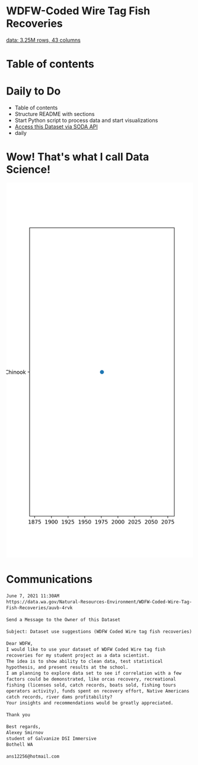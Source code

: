 # WDFW-Coded Wire Tag Fish Recoveries

[data: 3.25M rows, 43 columns](https://data.wa.gov/Natural-Resources-Environment/WDFW-Coded-Wire-Tag-Fish-Recoveries/auvb-4rvk/data)

# Table of contents

# Daily to Do
* Table of contents
* Structure README with sections
* Start Python script to process data and start visualizations
* [Access this Dataset via SODA API
](https://data.wa.gov/Natural-Resources-Environment/WDFW-Coded-Wire-Tag-Fish-Recoveries/auvb-4rvk)
* daily

# Wow! That's what I call Data Science!
![1st Success `:o(`](img/Informative_Data.png)

# Communications
```
June 7, 2021 11:30AM
https://data.wa.gov/Natural-Resources-Environment/WDFW-Coded-Wire-Tag-Fish-Recoveries/auvb-4rvk

Send a Message to the Owner of this Dataset

Subject: Dataset use suggestions (WDFW Coded Wire tag fish recoveries)

Dear WDFW,
I would like to use your dataset of WDFW Coded Wire tag fish recoveries for my student project as a data scientist.
The idea is to show ability to clean data, test statistical hypothesis, and present results at the school.
I am planning to explore data set to see if correlation with a few factors could be demonstrated, like orcas recovery, recreational fishing (licenses sold, catch records, boats sold, fishing tours operators activity), funds spent on recovery effort, Native Americans catch records, river dams profitability?
Your insights and recommendations would be greatly appreciated.

Thank you

Best regards,
Alexey Smirnov
student of Galvanize DSI Immersive
Bothell WA

ans12256@hotmail.com

```
